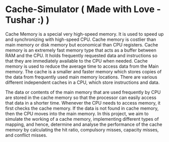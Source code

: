 # Cache-Simulator ( Made with Love - Tushar :) )
Cache Memory is a special very high-speed memory. It is used to speed up and synchronizing with high-speed CPU. Cache memory is costlier than main memory or disk memory but economical than CPU registers. Cache memory is an extremely fast memory type that acts as a buffer between RAM and the CPU. It holds frequently requested data and instructions so that they are immediately available to the CPU when needed. Cache memory is used to reduce the average time to access data from the Main memory. The cache is a smaller and faster memory which stores copies of the data from frequently used main memory locations. There are various different independent caches in a CPU, which store instructions and data.


The data or contents of the main memory that are used frequently by CPU are stored in the cache memory so that the processor can easily access that data in a shorter time. Whenever the CPU needs to access memory, it first checks the cache memory. If the data is not found in cache memory, then the CPU moves into the main memory. In this project, we aim to simulate the working of a cache memory, implementing different types of mapping, and hence, determine and analyse the performance of the cache memory by calculating the hit ratio, compulsory misses, capacity misses, and conflict misses.
